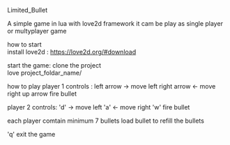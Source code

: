 Limited_Bullet 

A simple game in lua with love2d framework
it cam be play as single player or multyplayer game 


how to start  
install love2d : https://love2d.org/#download

start the game:
clone the project  
love project_foldar_name/ 


how to play
player 1  controls :
left arrow -> move left
right arrow <-  move right
up arrow fire bullet 

player 2  controls:
'd' -> move left
'a'  <- move right
'w'  fire bullet

each player comtain minimum 7 bullets
load bullet to refill the bullets

'q' exit the game




